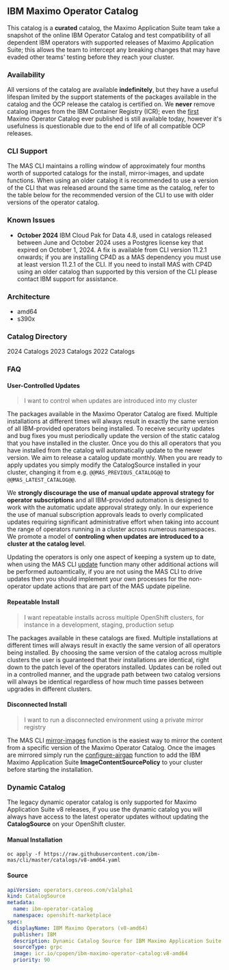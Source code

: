 IBM Maximo Operator Catalog
-------------------------------------------------------------------------------
This catalog is a **curated** catalog, the Maximo Application Suite team take a snapshot of the online IBM Operator Catalog and test compatibility of all dependent IBM operators with supported releases of Maximo Application Suite; this allows the team to intercept any breaking changes that may have evaded other teams' testing before they reach your cluster.

### Availability
All versions of the catalog are available **indefinitely**, but they have a useful lifespan limited by the support statements of the packages available in the catalog and the OCP release the catalog is certified on.  We **never** remove catalog images from the IBM Container Registry (ICR); even the [first](v8-220717-amd64.md) Maximo Operator Catalog ever published is still available today, however it's usefulness is questionable due to the end of life of all compatible OCP releases.

### CLI Support
The MAS CLI maintains a rolling window of approximately four months worth of supported catalogs for the install, mirror-images, and update functions.  When using an older catalog it is recommended to use a version of the CLI that was released around the same time as the catalog, refer to the table below for the recommended version of the CLI to use with older versions of the operator catalog.

### Known Issues
- **October 2024** IBM Cloud Pak for Data 4.8, used in catalogs released between June and October 2024 uses a Postgres license key that expired on October 1, 2024.  A fix is available from CLI version 11.2.1 onwards; if you are installing CP4D as a MAS dependency you must use at least version 11.2.1 of the CLI.  If you need to install MAS with CP4D using an older catalog than supported by this version of the CLI please contact IBM support for assistance.

### Architecture
- amd64
- s390x

### Catalog Directory

<cds-tabs trigger-content="Select an item" value="2024">
  <cds-tab id="tab-2024" target="panel-2024" value="2024">2024 Catalogs</cds-tab>
  <cds-tab id="tab-2023" target="panel-2023" value="2023">2023 Catalogs</cds-tab>
  <cds-tab id="tab-2022" target="panel-2022" value="2022">2022 Catalogs</cds-tab>
</cds-tabs>

<div class="tab-panel">
  <div id="panel-2024" role="tabpanel" aria-labelledby="tab-2024" hidden>
    <table>
    <thead>
    <tr>
    <th>Catalog</th>
    <th>OCP Support</th>
    <th>CPD Support</th>
    <th>Recommended CLI</th>
    <th>Support Notes</th>
    </tr>
    </thead>
    <tbody>
    <tr>
    <td><a href="v9-250109-amd64/">v9-250109-amd64</a>, <a href="v9-250109-s390x/">v9-250109-s390x</a></td>
    <td>4.14 - 4.16</td>
    <td>5.0.0</td>
    <td>latest</td>
    <td>OCP 4.16 EOS June 27, 2026</td>
    </tr>
    <tr>
    <td><a href="v9-241205-amd64/">v9-241205-amd64</a>, <a href="v9-241205-s390x/">v9-241205-s390x</a></td>
    <td>4.14 - 4.16</td>
    <td>5.0.0</td>
    <td>latest</td>
    <td>OCP 4.16 EOS June 27, 2026</td>
    </tr>
    <tr>
    <td><a href="v9-241107-amd64/">v9-241107-amd64</a>, <a href="v9-241107-s390x/">v9-241107-s390x</a></td>
    <td>4.12 - 4.15</td>
    <td>4.8.0</td>
    <td>latest</td>
    <td>OCP 4.14 EOS October 31, 2025</td>
    </tr>
    <tr>
    <td><a href="v9-241003-amd64/">v9-241003-amd64</a></td>
    <td>4.12 - 4.15</td>
    <td>4.8.0</td>
    <td>latest</td>
    <td>OCP 4.14 EOS October 31, 2025</td>
    </tr>
    <tr>
    <td><a href="v9-240827-amd64/">v9-240827-amd64</a></td>
    <td>4.12 - 4.15</td>
    <td>4.8.0</td>
    <td>11.11.3</td>
    <td>OCP 4.14 EOS October 31, 2025</td>
    </tr>
    <tr>
    <td><a href="v9-240730-amd64/">v9-240730-amd64</a></td>
    <td>4.12 - 4.15</td>
    <td>4.8.0</td>
    <td>11.5.0</td>
    <td>OCP 4.14 EOS October 31, 2025</td>
    </tr>
    <tr>
    <td><a href="v9-240625-amd64/">v9-240625-amd64</a></td>
    <td>4.12 - 4.14</td>
    <td>4.8.0</td>
    <td>10.9.2</td>
    <td>OCP 4.14 EOS October 31, 2025</td>
    </tr>
    <tr>
    <td><a href="v8-240528-amd64/">v8-240528-amd64</a></td>
    <td>4.12 - 4.14</td>
    <td>4.6.6</td>
    <td>10.8.1</td>
    <td>OCP 4.14 EOS October 31, 2025</td>
    </tr>
    <tr>
    <td><a href="v8-240430-amd64/">v8-240430-amd64</a></td>
    <td>4.12 - 4.14</td>
    <td>4.6.6</td>
    <td>9.4.0</td>
    <td>OCP 4.14 EOS October 31, 2025</td>
    </tr>
    <tr>
    <td><a href="v8-240405-amd64/">v8-240405-amd64</a></td>
    <td>4.12 - 4.14</td>
    <td>4.6.6</td>
    <td>9.4.0</td>
    <td>OCP 4.14 EOS October 31, 2025</td>
    </tr>
    <tr>
    <td><a href="v8-240326-amd64/">v8-240326-amd64</a></td>
    <td>4.12 - 4.14</td>
    <td>4.6.6</td>
    <td>9.4.0</td>
    <td>OCP 4.14 EOS October 31, 2025</td>
    </tr>
    <tr>
    <td><a href="v8-240227-amd64/">v8-240227-amd64</a></td>
    <td>4.12</td>
    <td>4.6.6</td>
    <td>8.2.2</td>
    <td>OCP 4.12 EOS January 17, 2025</td>
    </tr>
    <tr>
    <td><a href="v8-240130-amd64/">v8-240130-amd64</a></td>
    <td>4.12</td>
    <td>4.6.6</td>
    <td>8.2.2</td>
    <td>OCP 4.12 EOS January 17, 2025</td>
    </tr>
    </tbody>
    </table>
  </div>
  <div id="panel-2023" role="tabpanel" aria-labelledby="tab-2023" hidden>
    <table>
    <thead>
    <tr>
    <th>Catalog</th>
    <th>OCP Support</th>
    <th>Recommended CLI</th>
    <th>Support Notes</th>
    </tr>
    </thead>
    <tbody>
    <tr>
    <td><a href="v8-231228-amd64/">v8-231228-amd64</a></td>
    <td>4.11 - 4.12</td>
    <td>8.2.2</td>
    <td>OCP 4.12 EOS January 17, 2025</td>
    </tr>
    <tr>
    <td><a href="v8-231128-amd64/">v8-231128-amd64</a></td>
    <td>4.11 - 4.12</td>
    <td>8.2.2</td>
    <td>OCP 4.12 EOS January 17, 2025</td>
    </tr>
    <tr>
    <td><a href="v8-231031-amd64/">v8-231031-amd64</a></td>
    <td>4.11 - 4.12</td>
    <td>7.12.1</td>
    <td>OCP 4.12 EOS January 17, 2025</td>
    </tr>
    <tr>
    <td><a href="v8-231004-amd64/">v8-231004-amd64</a></td>
    <td>4.11 - 4.12</td>
    <td>7.12.1</td>
    <td>OCP 4.12 EOS January 17, 2025</td>
    </tr>
    <tr>
    <td><a href="v8-230926-amd64/">v8-230926-amd64</a></td>
    <td>4.11 - 4.12</td>
    <td>7.12.1</td>
    <td>OCP 4.12 EOS January 17, 2025</td>
    </tr>
    <tr>
    <td><a href="v8-230829-amd64/">v8-230829-amd64</a></td>
    <td>4.10 - 4.12</td>
    <td>7.12.1</td>
    <td>OCP 4.12 EOS January 17, 2025</td>
    </tr>
    <tr>
    <td><a href="v8-230725-amd64/">v8-230725-amd64</a></td>
    <td>4.10 - 4.12</td>
    <td>7.12.1</td>
    <td>OCP 4.12 EOS January 17, 2025</td>
    </tr>
    <tr>
    <td><a href="v8-230721-amd64/">v8-230721-amd64</a></td>
    <td>4.10 - 4.12</td>
    <td>7.12.1</td>
    <td>OCP 4.12 EOS January 17, 2025</td>
    </tr>
    <tr>
    <td><a href="v8-230627-amd64/">v8-230627-amd64</a></td>
    <td>4.10 - 4.12</td>
    <td>5.5.0</td>
    <td>OCP 4.12 EOS January 17, 2025</td>
    </tr>
    <tr>
    <td><a href="v8-230616-amd64/">v8-230616-amd64</a></td>
    <td>4.10 - 4.12</td>
    <td>5.5.0</td>
    <td>OCP 4.12 EOS January 17, 2025</td>
    </tr>
    <tr>
    <td><a href="v8-230526-amd64/">v8-230526-amd64</a></td>
    <td>4.10</td>
    <td>5.5.0</td>
    <td>OCP 4.10 EOS September 10, 2023</td>
    </tr>
    <tr>
    <td><a href="v8-230518-amd64/">v8-230518-amd64</a></td>
    <td>4.10</td>
    <td>5.5.0</td>
    <td>OCP 4.10 EOS September 10, 2023</td>
    </tr>
    <tr>
    <td><a href="v8-230414-amd64/">v8-230414-amd64</a></td>
    <td>4.8 - 4.10</td>
    <td>5.5.0</td>
    <td>OCP 4.10 EOS September 10, 2023</td>
    </tr>
    <tr>
    <td><a href="v8-230314-amd64/">v8-230314-amd64</a></td>
    <td>4.8 - 4.10</td>
    <td>4.3.1</td>
    <td>OCP 4.10 EOS September 10, 2023</td>
    </tr>
    <tr>
    <td><a href="v8-230217-amd64/">v8-230217-amd64</a></td>
    <td>4.8 - 4.10</td>
    <td>4.3.1</td>
    <td>OCP 4.10 EOS September 10, 2023</td>
    </tr>
    <tr>
    <td><a href="v8-230111-amd64/">v8-230111-amd64</a></td>
    <td>4.8 - 4.10</td>
    <td>4.3.1</td>
    <td>OCP 4.10 EOS September 10, 2023</td>
    </tr>
    </tbody>
    </table>
  </div>
  <div id="panel-2022" role="tabpanel" aria-labelledby="tab-2022" hidden>
    <table>
    <thead>
    <tr>
    <th>Catalog</th>
    <th>OCP Support</th>
    <th>Recommended CLI</th>
    <th>Support Notes</th>
    </tr>
    </thead>
    <tbody>
    <tr>
    <td><a href="v8-221228-amd64/">v8-221228-amd64</a></td>
    <td>4.6 - 4.10</td>
    <td>3.9.0</td>
    <td>OCP 4.10 EOS September 10, 2023</td>
    </tr>
    <tr>
    <td><a href="v8-221129-amd64/">v8-221129-amd64</a></td>
    <td>4.6 - 4.10</td>
    <td>3.9.0</td>
    <td>OCP 4.10 EOS September 10, 2023</td>
    </tr>
    <tr>
    <td><a href="v8-221025-amd64/">v8-221025-amd64</a></td>
    <td>4.6 - 4.10</td>
    <td>3.9.0</td>
    <td>OCP 4.10 EOS September 10, 2023</td>
    </tr>
    <tr>
    <td><a href="v8-220927-amd64/">v8-220927-amd64</a></td>
    <td>4.6 - 4.10</td>
    <td>3.5.0</td>
    <td>OCP 4.10 EOS September 10, 2023</td>
    </tr>
    <tr>
    <td><a href="v8-220805-amd64/">v8-220805-amd64</a></td>
    <td>4.6 - 4.10</td>
    <td>3.5.0</td>
    <td>OCP 4.10 EOS September 10, 2023</td>
    </tr>
    <tr>
    <td><a href="v8-220717-amd64/">v8-220717-amd64</a></td>
    <td>4.6 - 4.10</td>
    <td>3.5.0</td>
    <td>OCP 4.10 EOS September 10, 2023</td>
    </tr>
    </tbody>
    </table>
  </div>
</div>


### FAQ
#### User-Controlled Updates
> I want to control when updates are introduced into my cluster

The packages available in the Maximo Operator Catalog are fixed. Multiple installations at different times will always result in exactly the same version of all IBM-provided operators being installed.  To receive security updates and bug fixes you must periodically update the version of the static catalog that you have installed in the cluster.  Once you do this all operators that you have installed from the catalog will automatically update to the newer version.  We aim to release a catalog update monthly.  When you are ready to apply updates you simply modify the CatalogSource installed in your cluster, changing it from e.g. `@@MAS_PREVIOUS_CATALOG@@` to `@@MAS_LATEST_CATALOG@@`.

We **strongly discourage the use of manual update approval strategy for operator subscriptions** and all IBM-provided automation is designed to work with the automatic update approval strategy only.  In our experience the use of manual subscription approvals leads to overly complicated updates requiring significant administrative effort when taking into account the range of operators running in a cluster across numerous namespaces. We promote a model of **controling when updates are introduced to a cluster at the catalog level**.

Updating the operators is only one aspect of keeping a system up to date, when using the MAS CLI [update](../commands/update.md) function many other additional actions will be performed autoamtically, if you are not using the MAS CLI to drive updates then you should implement your own processes for the non-operator update actions that are part of the MAS update pipeline.

#### Repeatable Install
> I want repeatable installs across multiple OpenShift clusters, for instance in a development, staging, production setup

The packages available in these catalogs are fixed. Multiple installations at different times will always result in exactly the same version of all operators being installed.  By choosing the same version of the catalog across multiple clusters the user is guaranteed that their installations are identical, right down to the patch level of the operators installed.  Updates can be rolled out in a controlled manner, and the upgrade path between two catalog versions will always be identical regardless of how much time passes between upgrades in different clusters.

#### Disconnected Install
> I want to run a disconnected environment using a private mirror registry

The MAS CLI [mirror-images](../guides/image-mirroring.md) function is the easiest way to mirror the content from a specific version of the Maximo Operator Catalog.  Once the images are mirrored simply run the [configure-airgap](../commands/configure-airgap.md) function to add the IBM Maximo Application Suite **ImageContentSourcePolicy** to your cluster before starting the installation.


### Dynamic Catalog
The legacy dynamic operator catalog is only supported for Maximo Application Suite v8 releases, if you use the dynamic catalog you will always have access to the latest operator updates without updating the **CatalogSource** on your OpenShift cluster.

#### Manual Installation
`oc apply -f https://raw.githubusercontent.com/ibm-mas/cli/master/catalogs/v8-amd64.yaml`

#### Source
```yaml
apiVersion: operators.coreos.com/v1alpha1
kind: CatalogSource
metadata:
  name: ibm-operator-catalog
  namespace: openshift-marketplace
spec:
  displayName: IBM Maximo Operators (v8-amd64)
  publisher: IBM
  description: Dynamic Catalog Source for IBM Maximo Application Suite
  sourceType: grpc
  image: icr.io/cpopen/ibm-maximo-operator-catalog:v8-amd64
  priority: 90
```

